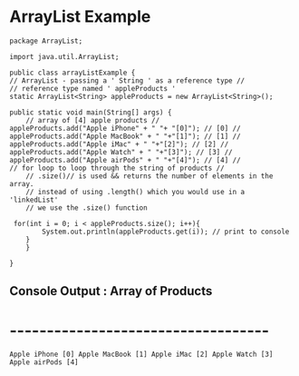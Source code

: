 # ArrayList Example
 ```
 package ArrayList;

import java.util.ArrayList;

public class arrayListExample {
// ArrayList - passing a ' String ' as a reference type //
// reference type named ' appleProducts '
static ArrayList<String> appleProducts = new ArrayList<String>();
 ```

    public static void main(String[] args) {
        // array of [4] apple products //
    appleProducts.add("Apple iPhone" + " "+ "[0]"); // [0] //
    appleProducts.add("Apple MacBook" + " "+"[1]"); // [1] //
    appleProducts.add("Apple iMac" + " "+"[2]"); // [2] //
    appleProducts.add("Apple Watch" + " "+"[3]"); // [3] //
    appleProducts.add("Apple airPods" + " "+"[4]"); // [4] //
    // for loop to loop through the string of products //
        // .size()// is used && returns the number of elements in the array.
        // instead of using .length() which you would use in a 'linkedList'
        // we use the .size() function
```
 for(int i = 0; i < appleProducts.size(); i++){
        System.out.println(appleProducts.get(i)); // print to console
    }
    }

}
```
## Console Output : Array of Products
# -----------------------------------
`Apple iPhone [0]
Apple MacBook [1]
Apple iMac [2]
Apple Watch [3]
Apple airPods [4]`
